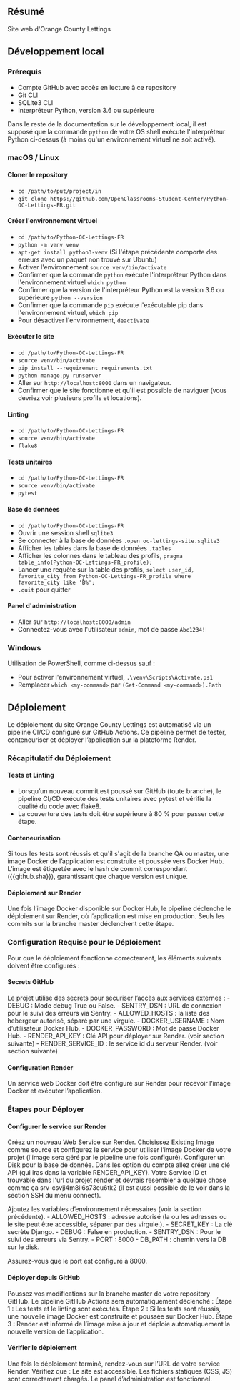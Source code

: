 ## Résumé

Site web d'Orange County Lettings

## Développement local

### Prérequis

- Compte GitHub avec accès en lecture à ce repository
- Git CLI
- SQLite3 CLI
- Interpréteur Python, version 3.6 ou supérieure

Dans le reste de la documentation sur le développement local, il est supposé que la commande `python` de votre OS shell exécute l'interpréteur Python ci-dessus (à moins qu'un environnement virtuel ne soit activé).

### macOS / Linux

#### Cloner le repository

- `cd /path/to/put/project/in`
- `git clone https://github.com/OpenClassrooms-Student-Center/Python-OC-Lettings-FR.git`

#### Créer l'environnement virtuel

- `cd /path/to/Python-OC-Lettings-FR`
- `python -m venv venv`
- `apt-get install python3-venv` (Si l'étape précédente comporte des erreurs avec un paquet non trouvé sur Ubuntu)
- Activer l'environnement `source venv/bin/activate`
- Confirmer que la commande `python` exécute l'interpréteur Python dans l'environnement virtuel
`which python`
- Confirmer que la version de l'interpréteur Python est la version 3.6 ou supérieure `python --version`
- Confirmer que la commande `pip` exécute l'exécutable pip dans l'environnement virtuel, `which pip`
- Pour désactiver l'environnement, `deactivate`

#### Exécuter le site

- `cd /path/to/Python-OC-Lettings-FR`
- `source venv/bin/activate`
- `pip install --requirement requirements.txt`
- `python manage.py runserver`
- Aller sur `http://localhost:8000` dans un navigateur.
- Confirmer que le site fonctionne et qu'il est possible de naviguer (vous devriez voir plusieurs profils et locations).

#### Linting

- `cd /path/to/Python-OC-Lettings-FR`
- `source venv/bin/activate`
- `flake8`

#### Tests unitaires

- `cd /path/to/Python-OC-Lettings-FR`
- `source venv/bin/activate`
- `pytest`

#### Base de données

- `cd /path/to/Python-OC-Lettings-FR`
- Ouvrir une session shell `sqlite3`
- Se connecter à la base de données `.open oc-lettings-site.sqlite3`
- Afficher les tables dans la base de données `.tables`
- Afficher les colonnes dans le tableau des profils, `pragma table_info(Python-OC-Lettings-FR_profile);`
- Lancer une requête sur la table des profils, `select user_id, favorite_city from
  Python-OC-Lettings-FR_profile where favorite_city like 'B%';`
- `.quit` pour quitter

#### Panel d'administration

- Aller sur `http://localhost:8000/admin`
- Connectez-vous avec l'utilisateur `admin`, mot de passe `Abc1234!`

### Windows

Utilisation de PowerShell, comme ci-dessus sauf :

- Pour activer l'environnement virtuel, `.\venv\Scripts\Activate.ps1` 
- Remplacer `which <my-command>` par `(Get-Command <my-command>).Path`

## Déploiement

Le déploiement du site Orange County Lettings est automatisé via un pipeline CI/CD configuré sur GitHub Actions. 
Ce pipeline permet de tester, conteneuriser et déployer l’application sur la plateforme Render.

### Récapitulatif du Déploiement

#### Tests et Linting

- Lorsqu’un nouveau commit est poussé sur GitHub (toute branche), le pipeline CI/CD exécute des tests unitaires avec pytest et vérifie la qualité du code avec flake8. 
- La couverture des tests doit être supérieure à 80 % pour passer cette étape.

#### Conteneurisation

Si tous les tests sont réussis et qu'il s'agit de la branche QA ou master, une image Docker de l’application est construite et poussée vers Docker Hub. L’image est étiquetée avec le hash de commit correspondant ({{github.sha}}), garantissant que chaque version est unique.

#### Déploiement sur Render

Une fois l’image Docker disponible sur Docker Hub, le pipeline déclenche le déploiement sur Render, où l’application est mise en production. Seuls les commits sur la branche master déclenchent cette étape.

### Configuration Requise pour le Déploiement

Pour que le déploiement fonctionne correctement, les éléments suivants doivent être configurés :

#### Secrets GitHub

Le projet utilise des secrets pour sécuriser l’accès aux services externes :
    - DEBUG : Mode debug True ou False.
    - SENTRY_DSN : URL de connexion pour le suivi des erreurs via Sentry.
    - ALLOWED_HOSTS : la liste des hebergeur autorisé, séparé par une virgule.
    - DOCKER_USERNAME : Nom d’utilisateur Docker Hub.
    - DOCKER_PASSWORD : Mot de passe Docker Hub.
    - RENDER_API_KEY : Clé API pour déployer sur Render. (voir section suivante)
    - RENDER_SERVICE_ID : le service id du serveur Render. (voir section suivante)

#### Configuration Render

Un service web Docker doit être configuré sur Render pour recevoir l’image Docker et exécuter l’application.

### Étapes pour Déployer

#### Configurer le service sur Render

  Créez un nouveau Web Service sur Render.
  Choisissez Existing Image comme source et configurez le service pour utiliser l’image Docker de votre projet (l'image sera géré par le pipeline une fois configuré).
  Configurer un Disk pour la base de donnée.
  Dans les option du compte allez créer une clé API (qui iras dans la variable RENDER_API_KEY).
  Votre Service ID et trouvable dans l'url du projet render et devrais resembler à quelque chose comme ça srv-csvji4m8ii6s73eu6tk2 (il est aussi possible de le voir dans la section SSH du menu connect).
  
  Ajoutez les variables d’environnement nécessaires (voir la section précédente).
    - ALLOWED_HOSTS : adresse autorisé (la ou les adresses ou le site peut être accessible, séparer par des virgule.).
    - SECRET_KEY : La clé secrète Django.
    - DEBUG : False en production.
    - SENTRY_DSN : Pour le suivi des erreurs via Sentry.
    - PORT : 8000
    - DB_PATH : chemin vers la DB sur le disk.
    
  Assurez-vous que le port est configuré à 8000.

#### Déployer depuis GitHub

  Poussez vos modifications sur la branche master de votre repository GitHub.
  Le pipeline GitHub Actions sera automatiquement déclenché :
      Étape 1 : Les tests et le linting sont exécutés.
      Étape 2 : Si les tests sont réussis, une nouvelle image Docker est construite et poussée sur Docker Hub.
      Étape 3 : Render est informé de l’image mise à jour et déploie automatiquement la nouvelle version de l’application.

#### Vérifier le déploiement

  Une fois le déploiement terminé, rendez-vous sur l’URL de votre service Render.
  Vérifiez que :
      Le site est accessible.
      Les fichiers statiques (CSS, JS) sont correctement chargés.
      Le panel d’administration est fonctionnel.
